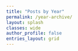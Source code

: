 ```yaml
---
title: "Posts by Year"
permalink: /year-archive/
layout: splash
classes: wide
author_profile: false
entries_layout: grid
---
```

